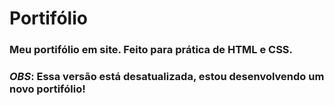 # Portifólio

### Meu portifólio em site. Feito para prática de HTML e CSS.
### *OBS*: **Essa versão está desatualizada, estou desenvolvendo um novo portifólio!**
